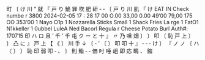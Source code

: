 町 〔 け 川 ” 就 『 戸 り 鮠 罪 吹 肥 研 ‐ ‐ 〔 戸 り 川 肌 『 け EAT IN Check numbe r 3800 2024-02-05 17 : 28 17 00 O.00 33,00 0.00 49‘00 79,00 175 OO 353‘00 1 Nayo O1p 1 Nozzarella Sticks Small 1 Shack Fries La rge 1 FatO1 N1kkeller 1 0ubbel LuleA Ned Bacorl Regula r Cheese Potato Burl Auth#: 170715 印 ハ ロ 且 ’ 千 ’ 千 屯 ク ー と 十 』 〃 乃 咀 畑 〕 〕 叩 〔 恥 戸 上 〕 〕 凸 に 』 戸 上 【 《 〕 川 手 ↓ 〔 ‐ ’ 〔 〕 叩 叩 十 』 ‐ ‐ ‐ け 〕 『 ノ ノ 〔 ハ 〈 〕 〕 恥 印 弱 叩 ‐ 、 〕 則 鮨 ‐ ‐ 価 吋 唾 岨 即 応 鴫 、 鏥